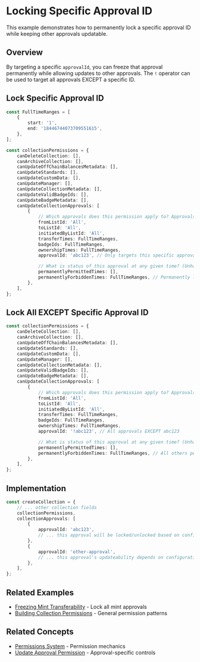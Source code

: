 # Locking Specific Approval ID

This example demonstrates how to permanently lock a specific approval ID while keeping other approvals updatable.

## Overview

By targeting a specific `approvalId`, you can freeze that approval permanently while allowing updates to other approvals. The `!` operator can be used to target all approvals EXCEPT a specific ID.

## Lock Specific Approval ID

```typescript
const FullTimeRanges = [
    {
        start: '1',
        end: '18446744073709551615',
    },
];

const collectionPermissions = {
    canDeleteCollection: [],
    canArchiveCollection: [],
    canUpdateOffChainBalancesMetadata: [],
    canUpdateStandards: [],
    canUpdateCustomData: [],
    canUpdateManager: [],
    canUpdateCollectionMetadata: [],
    canUpdateValidBadgeIds: [],
    canUpdateBadgeMetadata: [],
    canUpdateCollectionApprovals: [
        {
            // Which approvals does this permission apply to? Approvals must match ALL criteria.
            fromListId: 'All',
            toListId: 'All',
            initiatedByListId: 'All',
            transferTimes: FullTimeRanges,
            badgeIds: FullTimeRanges,
            ownershipTimes: FullTimeRanges,
            approvalId: 'abc123', // Only targets this specific approval ID

            // What is status of this approval at any given time? (Unhandled = soft-enabled)
            permanentlyPermittedTimes: [],
            permanentlyForbiddenTimes: FullTimeRanges, // Permanently locked
        },
    ],
};
```

## Lock All EXCEPT Specific Approval ID

```typescript
const collectionPermissions = {
    canDeleteCollection: [],
    canArchiveCollection: [],
    canUpdateOffChainBalancesMetadata: [],
    canUpdateStandards: [],
    canUpdateCustomData: [],
    canUpdateManager: [],
    canUpdateCollectionMetadata: [],
    canUpdateValidBadgeIds: [],
    canUpdateBadgeMetadata: [],
    canUpdateCollectionApprovals: [
        {
            // Which approvals does this permission apply to? Approvals must match ALL criteria.
            fromListId: 'All',
            toListId: 'All',
            initiatedByListId: 'All',
            transferTimes: FullTimeRanges,
            badgeIds: FullTimeRanges,
            ownershipTimes: FullTimeRanges,
            approvalId: '!abc123', // All approvals EXCEPT abc123

            // What is status of this approval at any given time? (Unhandled = soft-enabled)
            permanentlyPermittedTimes: [],
            permanentlyForbiddenTimes: FullTimeRanges, // All others permanently locked
        },
    ],
};
```

## Implementation

```typescript
const createCollection = {
    // ... other collection fields
    collectionPermissions,
    collectionApprovals: [
        {
            approvalId: 'abc123',
            // ... this approval will be locked/unlocked based on configuration
        },
        {
            approvalId: 'other-approval',
            // ... this approval's updateability depends on configuration
        },
    ],
};
```

## Related Examples

* [Freezing Mint Transferability](freezing-mint-transferability.md) - Lock all mint approvals
* [Building Collection Permissions](../building-collection-permissions.md) - General permission patterns

## Related Concepts

* [Permissions System](../../concepts/permissions/) - Permission mechanics
* [Update Approval Permission](../../concepts/permissions/approval-permissions.md) - Approval-specific controls
